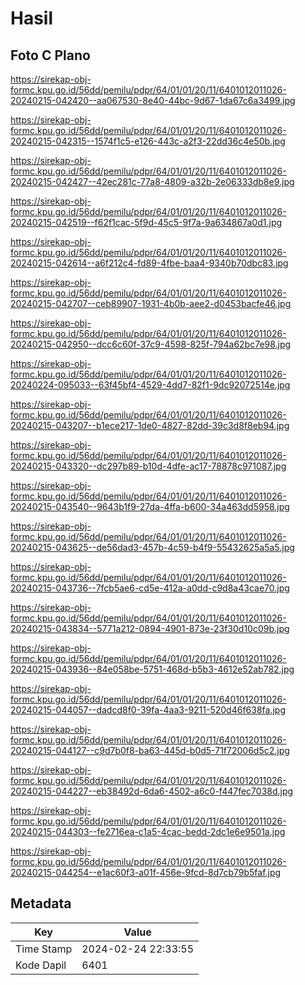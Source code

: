 # Hasil

## Foto C Plano

https://sirekap-obj-formc.kpu.go.id/56dd/pemilu/pdpr/64/01/01/20/11/6401012011026-20240215-042420--aa067530-8e40-44bc-9d67-1da67c6a3499.jpg

https://sirekap-obj-formc.kpu.go.id/56dd/pemilu/pdpr/64/01/01/20/11/6401012011026-20240215-042315--1574f1c5-e126-443c-a2f3-22dd36c4e50b.jpg

https://sirekap-obj-formc.kpu.go.id/56dd/pemilu/pdpr/64/01/01/20/11/6401012011026-20240215-042427--42ec281c-77a8-4809-a32b-2e06333db8e9.jpg

https://sirekap-obj-formc.kpu.go.id/56dd/pemilu/pdpr/64/01/01/20/11/6401012011026-20240215-042519--f62f1cac-5f9d-45c5-9f7a-9a634867a0d1.jpg

https://sirekap-obj-formc.kpu.go.id/56dd/pemilu/pdpr/64/01/01/20/11/6401012011026-20240215-042614--a6f212c4-fd89-4fbe-baa4-9340b70dbc83.jpg

https://sirekap-obj-formc.kpu.go.id/56dd/pemilu/pdpr/64/01/01/20/11/6401012011026-20240215-042707--ceb89907-1931-4b0b-aee2-d0453bacfe46.jpg

https://sirekap-obj-formc.kpu.go.id/56dd/pemilu/pdpr/64/01/01/20/11/6401012011026-20240215-042950--dcc6c60f-37c9-4598-825f-794a62bc7e98.jpg

https://sirekap-obj-formc.kpu.go.id/56dd/pemilu/pdpr/64/01/01/20/11/6401012011026-20240224-095033--63f45bf4-4529-4dd7-82f1-9dc92072514e.jpg

https://sirekap-obj-formc.kpu.go.id/56dd/pemilu/pdpr/64/01/01/20/11/6401012011026-20240215-043207--b1ece217-1de0-4827-82dd-39c3d8f8eb94.jpg

https://sirekap-obj-formc.kpu.go.id/56dd/pemilu/pdpr/64/01/01/20/11/6401012011026-20240215-043320--dc297b89-b10d-4dfe-ac17-78878c971087.jpg

https://sirekap-obj-formc.kpu.go.id/56dd/pemilu/pdpr/64/01/01/20/11/6401012011026-20240215-043540--9643b1f9-27da-4ffa-b600-34a463dd5958.jpg

https://sirekap-obj-formc.kpu.go.id/56dd/pemilu/pdpr/64/01/01/20/11/6401012011026-20240215-043625--de56dad3-457b-4c59-b4f9-55432625a5a5.jpg

https://sirekap-obj-formc.kpu.go.id/56dd/pemilu/pdpr/64/01/01/20/11/6401012011026-20240215-043736--7fcb5ae6-cd5e-412a-a0dd-c9d8a43cae70.jpg

https://sirekap-obj-formc.kpu.go.id/56dd/pemilu/pdpr/64/01/01/20/11/6401012011026-20240215-043834--5771a212-0894-4901-873e-23f30d10c09b.jpg

https://sirekap-obj-formc.kpu.go.id/56dd/pemilu/pdpr/64/01/01/20/11/6401012011026-20240215-043936--84e058be-5751-468d-b5b3-4612e52ab782.jpg

https://sirekap-obj-formc.kpu.go.id/56dd/pemilu/pdpr/64/01/01/20/11/6401012011026-20240215-044057--dadcd8f0-39fa-4aa3-9211-520d46f638fa.jpg

https://sirekap-obj-formc.kpu.go.id/56dd/pemilu/pdpr/64/01/01/20/11/6401012011026-20240215-044127--c9d7b0f8-ba63-445d-b0d5-71f72006d5c2.jpg

https://sirekap-obj-formc.kpu.go.id/56dd/pemilu/pdpr/64/01/01/20/11/6401012011026-20240215-044227--eb38492d-6da6-4502-a6c0-f447fec7038d.jpg

https://sirekap-obj-formc.kpu.go.id/56dd/pemilu/pdpr/64/01/01/20/11/6401012011026-20240215-044303--fe2716ea-c1a5-4cac-bedd-2dc1e6e9501a.jpg

https://sirekap-obj-formc.kpu.go.id/56dd/pemilu/pdpr/64/01/01/20/11/6401012011026-20240215-044254--e1ac60f3-a01f-456e-9fcd-8d7cb79b5faf.jpg


## Metadata

| Key        | Value               |
| ---------- | ------------------- |
| Time Stamp | 2024-02-24 22:33:55 |
| Kode Dapil | 6401                |



